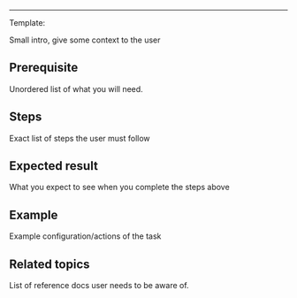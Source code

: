 <!--
title: "Remove an Agent from a Space in the Cloud"
sidebar_label: "Remove an Agent from a Space in the Cloud"
custom_edit_url: "https://github.com/netdata/netdata/blob/master/docs/tasks/general-configuration/unclaim-an-agent-from-a-space-in-the-cloud.md"
sidebar_position: 13
learn_status: "Published"
learn_topic_type: "Tasks"
learn_rel_path: "administration"
learn_docs_purpose: "Instructions on how to remove a node from a Space in the cloud"
-->

**********************************************************************
Template:

Small intro, give some context to the user

## Prerequisite

Unordered list of what you will need. 

## Steps

Exact list of steps the user must follow

## Expected result

What you expect to see when you complete the steps above

## Example

Example configuration/actions of the task

## Related topics

List of reference docs user needs to be aware of.

